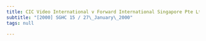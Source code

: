 ```yaml
---
title: CIC Video International v Forward International Singapore Pte Ltd and Another
subtitle: "[2000] SGHC 15 / 27\_January\_2000"
tags: null

---
```



